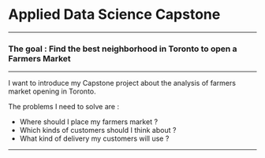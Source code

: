 # Applied Data Science Capstone

***
### The goal : Find the best neighborhood in Toronto to open a Farmers Market
***

I want to introduce my Capstone project about the analysis of farmers market opening in Toronto. 

The problems I need to solve are :

- Where should I place my farmers market ?
- Which kinds of customers should I think about ?
- What kind of delivery my customers will use ?

***
